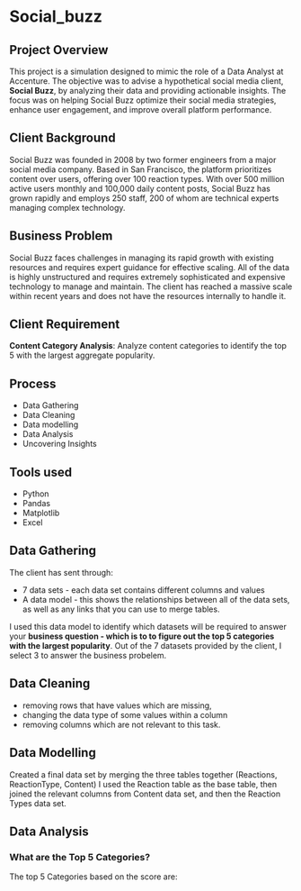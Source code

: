 # Social_buzz

## Project Overview

This project is a simulation designed to mimic the role of a Data Analyst at Accenture. The objective was to advise a hypothetical social media client, **Social Buzz**, by analyzing their data and providing actionable insights. The focus was on helping Social Buzz optimize their social media strategies, enhance user engagement, and improve overall platform performance. 

## Client Background
Social Buzz was founded in 2008 by two former engineers from a major social media company. Based in San Francisco, the platform prioritizes content over users, offering over 100 reaction types. With over 500 million active users monthly and 100,000 daily content posts, Social Buzz has grown rapidly and employs 250 staff, 200 of whom are technical experts managing complex technology.

## Business Problem
Social Buzz faces challenges in managing its rapid growth with existing resources and requires expert guidance for effective scaling.
All of the data is highly unstructured and requires extremely sophisticated and expensive technology to manage and maintain.
The client has reached a massive scale within recent years and does not have the resources internally to handle it.

## Client Requirement
**Content Category Analysis**: Analyze content categories to identify the top 5 with the largest aggregate popularity.

## Process
* Data Gathering
* Data Cleaning
* Data modelling
* Data Analysis
* Uncovering Insights

## Tools used
* Python
* Pandas
* Matplotlib
* Excel

## Data Gathering
The client has sent through:

* 7 data sets - each data set contains different columns and values
* A data model - this shows the relationships between all of the data sets, as well as any links that you can use to merge tables.
  
I used this data model to identify which datasets will be required to answer your **business question - which is to to figure out the top 5 categories with the largest popularity**.
Out of the 7 datasets provided by the client, I select 3 to answer the business probelem.

## Data Cleaning
* removing rows that have values which are missing,
* changing the data type of some values within a column
* removing columns which are not relevant to this task.


## Data Modelling
Created a final data set by merging the three tables together (Reactions, ReactionType, Content)
I used the Reaction table as the base table, then joined the relevant columns from Content data set, and then the Reaction Types data set.

## Data Analysis
### What are the Top 5 Categories?
The top 5 Categories based on the score are:



